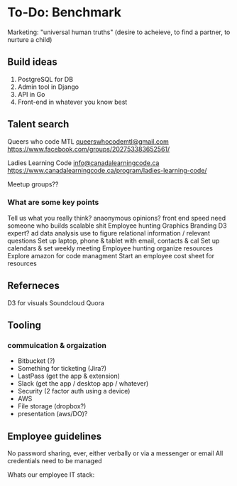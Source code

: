 # To-Do: Benchmark

Marketing: "universal human truths" (desire to acheieve, to find a partner, to nurture a child)

## Build ideas

1. PostgreSQL for DB
2. Admin tool in Django
3. API in Go
4. Front-end in whatever you know best

## Talent search

Queers who code MTL
queerswhocodemtl@gmail.com
https://www.facebook.com/groups/202753383652561/

Ladies Learning Code
info@canadalearningcode.ca
https://www.canadalearningcode.ca/program/ladies-learning-code/

Meetup groups??

### What are some key points

Tell us what you really think? anaonymous opinions?
front end speed
need someone who builds scalable shit
Employee hunting
Graphics
Branding
D3 expert?
ad data analysis use to figure relational information / relevant questions
Set up laptop, phone & tablet with email, contacts & cal
Set up calendars & set weekly meeting
Employee hunting organize resources
Explore amazon for code managment
Start an employee cost sheet for resources

## Referneces

D3 for visuals
Soundcloud
Quora

## Tooling

### commuication & orgaization

- Bitbucket (?)
- Something for ticketing (Jira?)
- LastPass (get the app & extension)
- Slack (get the app / desktop app / whatever)
- Security (2 factor auth using a device)
- AWS
- File storage (dropbox?)
- presentation (aws/DO)?

## Employee guidelines

No password sharing, ever, either verbally or via a messenger or email
All credentials need to be managed

Whats our employee IT stack:
